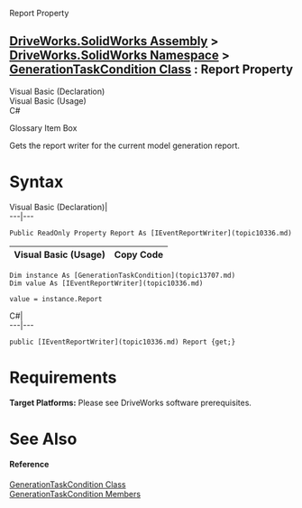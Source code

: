 Report Property   
  
[DriveWorks.SolidWorks Assembly](topic13342.md) > [DriveWorks.SolidWorks Namespace](topic13345.md) > [GenerationTaskCondition Class](topic13707.md) : Report Property  
---  
  
Visual Basic (Declaration)    
Visual Basic (Usage)    
C# 

Glossary Item Box

Gets the report writer for the current model generation report. 

# Syntax

Visual Basic (Declaration)|   
---|---  
      
    
    Public ReadOnly Property Report As [IEventReportWriter](topic10336.md)  
  
Visual Basic (Usage)| Copy Code  
---|---  
      
    
    Dim instance As [GenerationTaskCondition](topic13707.md)
    Dim value As [IEventReportWriter](topic10336.md)
     
    value = instance.Report  
  
C#|   
---|---  
      
    
    public [IEventReportWriter](topic10336.md) Report {get;}  
  
# Requirements

**Target Platforms:** Please see DriveWorks software prerequisites.

# See Also

#### Reference

[GenerationTaskCondition Class](topic13707.md)   
[GenerationTaskCondition Members](topic13708.md)


